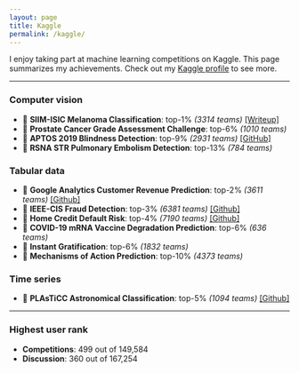 ```yaml
---
layout: page
title: Kaggle
permalink: /kaggle/
---
```


I enjoy taking part at machine learning competitions on Kaggle. This page summarizes my achievements. Check out my [Kaggle profile](https://www.kaggle.com/kozodoi) to see more.

---

### Computer vision

- 🥇 **SIIM-ISIC Melanoma Classification**: top-1% *(3314 teams)* [[Writeup]](https://www.kaggle.com/c/siim-isic-melanoma-classification/discussion/175624)
- 🥉 **Prostate Cancer Grade Assessment Challenge**: top-6% *(1010 teams)*
- 🥉 **APTOS 2019 Blindness Detection**: top-9% *(2931 teams)* [[GitHub]](https://github.com/kozodoi/Udacity_Blindness_Detection)
- 🥉 **RSNA STR Pulmonary Embolism Detection**: top-13% *(784 teams)*


### Tabular data

- 🥈 **Google Analytics Customer Revenue Prediction**: top-2% *(3611 teams)* [[Github]](https://github.com/kozodoi/Kaggle_Google_Analytics)
- 🥈 **IEEE-CIS Fraud Detection**: top-3% *(6381 teams)* [[Github]](https://github.com/kozodoi/Kaggle_IEEE_Fraud_Detection)
- 🥈 **Home Credit Default Risk**: top-4% *(7190 teams)* [[Github]](https://github.com/kozodoi/Kaggle_Home_Credit)
- 🥉 **COVID-19 mRNA Vaccine Degradation Prediction**: top-6% *(636 teams)*
- 🥉 **Instant Gratification**: top-6% *(1832 teams)*
- 🥉 **Mechanisms of Action Prediction**: top-10% *(4373 teams)*


### Time series

- 🥈 **PLAsTiCC Astronomical Classification**: top-5% *(1094 teams)* [[Github]](https://github.com/kozodoi/Kaggle_Astronomical_Classification)


---

### Highest user rank
- **Competitions**: 499 out of 149,584
- **Discussion**: 360 out of 167,254